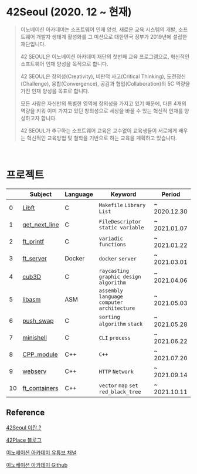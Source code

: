 # 42Seoul (2020. 12 ~ 현재)
> 이노베이션 아카데미는 소프트웨어 인재 양성, 새로운 교육 시스템의 개발, 소프트웨어 개발자 생태계 활성화를 그 미션으로 대한민국 정부가 2019년에 설립한 재단입니다.
>
> 42 SEOUL은 이노베이션 아카데미 재단의 첫번째 교육 프로그램으로, 혁신적인 소프트웨어 인재 양성을 목적으로 합니다.
> 
> 42 SEOUL은 창의성(Creativity), 비판적 사고(Critical Thinking), 도전정신(Challenge), 융합(Convergence), 공감과 협업(Collaboration)의 5C 역량을 가진 인재 양성을 목표로 합니다.
> 
> 모든 사람은 자신만의 특별한 영역에 창의성을 가지고 있기 때문에, 다른 4개의 역량을 키워 이미 가지고 있던 창의성으로 세상을 바꿀 수 있는 혁신적 인재를 양성하고자 합니다.
> 
> 42 SEOUL가 추구하는 소프트웨어 교육은 교수없이 교육생들이 서로에게 배우는 혁신적인 교육방법 및 철학을 기반으로 하는 교육을 계획하고 있습니다.
<br>

# 프로젝트
|| Subject | Language| Keyword | Period |
|--- |---| --- | --- | --- |
0| [Libft](https://github.com/jinbekim/libft)  |C| `Makefile` `Library` `List`  | ~ 2020.12.30 |
1| [get_next_line](https://github.com/jinbekim/get_next_line) |C| `FileDescriptor` `static variable`  | ~ 2021.01.07 |
2| [ft_printf](https://github.com/jinbekim/ft_printf)  |C| `variadic functions` | ~ 2021.01.22 |
3| [ft_server](https://github.com/jinbekim/ft_server)  |Docker| `docker` `server` | ~ 2021.03.01 |
4| [cub3D](https://github.com/jinbekim/cub3D)  |C| `raycasting` `graphic design` `algorithm`  | ~ 2021.04.06 |
5| [libasm](https://github.com/jinbekim/libasm)  |ASM| `assembly language` `computer architecture` | ~ 2021.05.03 |
6| [push_swap](https://github.com/jinbekim/push_swap)  |C| `sorting algorithm` `stack` | ~ 2021.05.28 |
7| [minishell](https://github.com/jinbekim/minishell)  |C| `CLI` `process` | ~ 2021.06.22 |
8| [CPP_module](https://github.com/jinbekim/CPP_modules)  |C++| `C++` | ~ 2021.07.20 |
9| [webserv](https://github.com/socketsocket/passive_team)  |C++| `HTTP` `Network`| ~ 2021.09.14 |
10| [ft_containers](https://github.com/jinbekim/ft_containers) |C++| `vector` `map` `set` `red_black_tree` | ~ 2021.10.11 |


## Reference
[42Seoul 이란 ?](https://42seoul.kr/seoul42/contents/view?contentsNo=14&level=2&menuNo=30)

[42Place 블로그](https://42place.innovationacademy.kr/)

[이노베이션 아카데미 유튜브 채널](https://www.youtube.com/channel/UC5pBkQjap4TW-LJryKZQegQ)

[이노베이션 아카데미 Github](https://github.com/innovationacademy-kr/)

